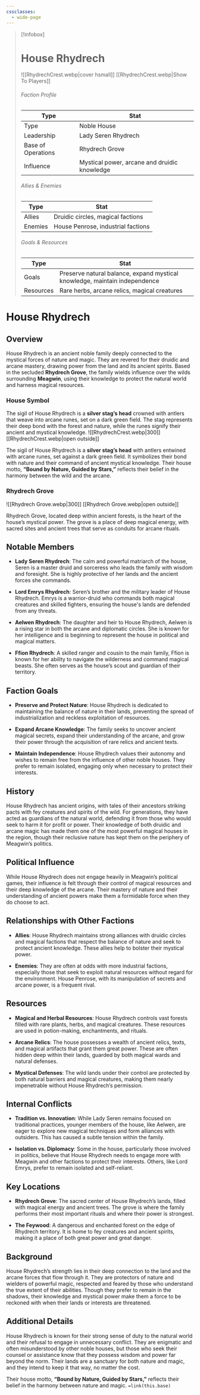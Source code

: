 ```yaml
---
cssclasses:
  - wide-page
---
```


> [!infobox]
> # House Rhydrech
> ![[RhydrechCrest.webp|cover hsmall]]
> [[RhydrechCrest.webp|Show To Players]]
> ###### Faction Profile
> Type |  Stat |
> ---|---|
> Type | Noble House |
> Leadership | Lady Seren Rhydrech |
> Base of Operations | Rhydrech Grove |
> Influence | Mystical power, arcane and druidic knowledge |
> ###### Allies & Enemies
> Type |  Stat |
> ---|---|
> Allies | Druidic circles, magical factions |
> Enemies | House Penrose, industrial factions |
> ###### Goals & Resources
> Type |  Stat |
> ---|---|
> Goals | Preserve natural balance, expand mystical knowledge, maintain independence |
> Resources | Rare herbs, arcane relics, magical creatures |

# House Rhydrech
## Overview
House Rhydrech is an ancient noble family deeply connected to the mystical forces of nature and magic. They are revered for their druidic and arcane mastery, drawing power from the land and its ancient spirits. Based in the secluded **Rhydrech Grove**, the family wields influence over the wilds surrounding **Meagwin**, using their knowledge to protect the natural world and harness magical resources.

### House Symbol
The sigil of House Rhydrech is a **silver stag’s head** crowned with antlers that weave into arcane runes, set on a dark green field. The stag represents their deep bond with the forest and nature, while the runes signify their ancient and mystical knowledge.
![[RhydrechCrest.webp|300]]
[[RhydrechCrest.webp|open outside]]

The sigil of House Rhydrech is a **silver stag’s head** with antlers entwined with arcane runes, set against a dark green field. It symbolizes their bond with nature and their command of ancient mystical knowledge. Their house motto, **“Bound by Nature, Guided by Stars,”** reflects their belief in the harmony between the wild and the arcane.

### Rhydrech Grove
![[Rhydrech Grove.webp|300]]
[[Rhydrech Grove.webp|open outside]]

Rhydrech Grove, located deep within ancient forests, is the heart of the house’s mystical power. The grove is a place of deep magical energy, with sacred sites and ancient trees that serve as conduits for arcane rituals.

## Notable Members
- **Lady Seren Rhydrech**: The calm and powerful matriarch of the house, Seren is a master druid and sorceress who leads the family with wisdom and foresight. She is highly protective of her lands and the ancient forces she commands.
  
- **Lord Emrys Rhydrech**: Seren’s brother and the military leader of House Rhydrech. Emrys is a warrior-druid who commands both magical creatures and skilled fighters, ensuring the house's lands are defended from any threats.
  
- **Aelwen Rhydrech**: The daughter and heir to House Rhydrech, Aelwen is a rising star in both the arcane and diplomatic circles. She is known for her intelligence and is beginning to represent the house in political and magical matters.
  
- **Ffion Rhydrech**: A skilled ranger and cousin to the main family, Ffion is known for her ability to navigate the wilderness and command magical beasts. She often serves as the house’s scout and guardian of their territory.

## Faction Goals
- **Preserve and Protect Nature**: House Rhydrech is dedicated to maintaining the balance of nature in their lands, preventing the spread of industrialization and reckless exploitation of resources.
  
- **Expand Arcane Knowledge**: The family seeks to uncover ancient magical secrets, expand their understanding of the arcane, and grow their power through the acquisition of rare relics and ancient texts.
  
- **Maintain Independence**: House Rhydrech values their autonomy and wishes to remain free from the influence of other noble houses. They prefer to remain isolated, engaging only when necessary to protect their interests.

## History
House Rhydrech has ancient origins, with tales of their ancestors striking pacts with fey creatures and spirits of the wild. For generations, they have acted as guardians of the natural world, defending it from those who would seek to harm it for profit or power. Their knowledge of both druidic and arcane magic has made them one of the most powerful magical houses in the region, though their reclusive nature has kept them on the periphery of Meagwin’s politics.

## Political Influence
While House Rhydrech does not engage heavily in Meagwin’s political games, their influence is felt through their control of magical resources and their deep knowledge of the arcane. Their mastery of nature and their understanding of ancient powers make them a formidable force when they do choose to act.

## Relationships with Other Factions
- **Allies**: House Rhydrech maintains strong alliances with druidic circles and magical factions that respect the balance of nature and seek to protect ancient knowledge. These allies help to bolster their mystical power.
  
- **Enemies**: They are often at odds with more industrial factions, especially those that seek to exploit natural resources without regard for the environment. House Penrose, with its manipulation of secrets and arcane power, is a frequent rival.

## Resources
- **Magical and Herbal Resources**: House Rhydrech controls vast forests filled with rare plants, herbs, and magical creatures. These resources are used in potion-making, enchantments, and rituals.
  
- **Arcane Relics**: The house possesses a wealth of ancient relics, texts, and magical artifacts that grant them great power. These are often hidden deep within their lands, guarded by both magical wards and natural defenses.
  
- **Mystical Defenses**: The wild lands under their control are protected by both natural barriers and magical creatures, making them nearly impenetrable without House Rhydrech’s permission.

## Internal Conflicts
- **Tradition vs. Innovation**: While Lady Seren remains focused on traditional practices, younger members of the house, like Aelwen, are eager to explore new magical techniques and form alliances with outsiders. This has caused a subtle tension within the family.
  
- **Isolation vs. Diplomacy**: Some in the house, particularly those involved in politics, believe that House Rhydrech needs to engage more with Meagwin and other factions to protect their interests. Others, like Lord Emrys, prefer to remain isolated and self-reliant.

## Key Locations
- **Rhydrech Grove**: The sacred center of House Rhydrech’s lands, filled with magical energy and ancient trees. The grove is where the family performs their most important rituals and where their power is strongest.
  
- **The Feywood**: A dangerous and enchanted forest on the edge of Rhydrech territory. It is home to fey creatures and ancient spirits, making it a place of both great power and great danger.

## Background
House Rhydrech’s strength lies in their deep connection to the land and the arcane forces that flow through it. They are protectors of nature and wielders of powerful magic, respected and feared by those who understand the true extent of their abilities. Though they prefer to remain in the shadows, their knowledge and mystical power make them a force to be reckoned with when their lands or interests are threatened.

## Additional Details
House Rhydrech is known for their strong sense of duty to the natural world and their refusal to engage in unnecessary conflict. They are enigmatic and often misunderstood by other noble houses, but those who seek their counsel or assistance know that they possess wisdom and power far beyond the norm. Their lands are a sanctuary for both nature and magic, and they intend to keep it that way, no matter the cost.

Their house motto, **“Bound by Nature, Guided by Stars,”** reflects their belief in the harmony between nature and magic.
`=link(this.base)`
